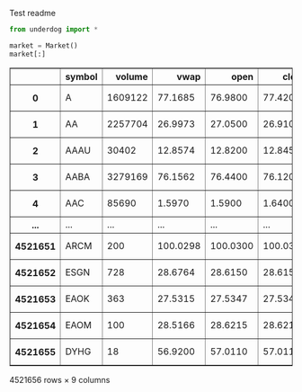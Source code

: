 Test readme


```python
from underdog import *
```


```python
market = Market()
market[:]
```




<div>
<style scoped>
    .dataframe tbody tr th:only-of-type {
        vertical-align: middle;
    }

    .dataframe tbody tr th {
        vertical-align: top;
    }

    .dataframe thead th {
        text-align: right;
    }
</style>
<table border="1" class="dataframe">
  <thead>
    <tr style="text-align: right;">
      <th></th>
      <th>symbol</th>
      <th>volume</th>
      <th>vwap</th>
      <th>open</th>
      <th>close</th>
      <th>high</th>
      <th>low</th>
      <th>date</th>
      <th>twap</th>
    </tr>
  </thead>
  <tbody>
    <tr>
      <th>0</th>
      <td>A</td>
      <td>1609122</td>
      <td>77.1685</td>
      <td>76.9800</td>
      <td>77.4200</td>
      <td>77.4600</td>
      <td>76.3000</td>
      <td>2019-04-26</td>
      <td>76.868060</td>
    </tr>
    <tr>
      <th>1</th>
      <td>AA</td>
      <td>2257704</td>
      <td>26.9973</td>
      <td>27.0500</td>
      <td>26.9100</td>
      <td>27.2500</td>
      <td>26.8400</td>
      <td>2019-04-26</td>
      <td>27.046952</td>
    </tr>
    <tr>
      <th>2</th>
      <td>AAAU</td>
      <td>30402</td>
      <td>12.8574</td>
      <td>12.8200</td>
      <td>12.8450</td>
      <td>12.8700</td>
      <td>12.8200</td>
      <td>2019-04-26</td>
      <td>12.845833</td>
    </tr>
    <tr>
      <th>3</th>
      <td>AABA</td>
      <td>3279169</td>
      <td>76.1562</td>
      <td>76.4400</td>
      <td>76.1200</td>
      <td>76.6800</td>
      <td>75.5300</td>
      <td>2019-04-26</td>
      <td>76.101546</td>
    </tr>
    <tr>
      <th>4</th>
      <td>AAC</td>
      <td>85690</td>
      <td>1.5970</td>
      <td>1.5900</td>
      <td>1.6400</td>
      <td>1.6600</td>
      <td>1.5250</td>
      <td>2019-04-26</td>
      <td>1.591701</td>
    </tr>
    <tr>
      <th>...</th>
      <td>...</td>
      <td>...</td>
      <td>...</td>
      <td>...</td>
      <td>...</td>
      <td>...</td>
      <td>...</td>
      <td>...</td>
      <td>...</td>
    </tr>
    <tr>
      <th>4521651</th>
      <td>ARCM</td>
      <td>200</td>
      <td>100.0298</td>
      <td>100.0300</td>
      <td>100.0300</td>
      <td>100.0300</td>
      <td>100.0300</td>
      <td>2021-05-07</td>
      <td>100.030000</td>
    </tr>
    <tr>
      <th>4521652</th>
      <td>ESGN</td>
      <td>728</td>
      <td>28.6764</td>
      <td>28.6150</td>
      <td>28.6150</td>
      <td>28.6150</td>
      <td>28.6150</td>
      <td>2021-05-07</td>
      <td>28.615000</td>
    </tr>
    <tr>
      <th>4521653</th>
      <td>EAOK</td>
      <td>363</td>
      <td>27.5315</td>
      <td>27.5347</td>
      <td>27.5347</td>
      <td>27.5347</td>
      <td>27.5347</td>
      <td>2021-05-07</td>
      <td>27.534700</td>
    </tr>
    <tr>
      <th>4521654</th>
      <td>EAOM</td>
      <td>100</td>
      <td>28.5166</td>
      <td>28.6215</td>
      <td>28.6215</td>
      <td>28.6215</td>
      <td>28.6215</td>
      <td>2021-05-07</td>
      <td>28.621500</td>
    </tr>
    <tr>
      <th>4521655</th>
      <td>DYHG</td>
      <td>18</td>
      <td>56.9200</td>
      <td>57.0110</td>
      <td>57.0110</td>
      <td>57.0110</td>
      <td>57.0110</td>
      <td>2021-05-07</td>
      <td>57.011000</td>
    </tr>
  </tbody>
</table>
<p>4521656 rows × 9 columns</p>
</div>



